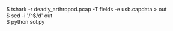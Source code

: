 
$ tshark -r deadly_arthropod.pcap -T fields -e usb.capdata > out  
$ sed -i '/^$/d' out  
$ python sol.py

